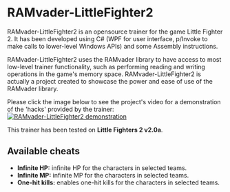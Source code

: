 # RAMvader-LittleFighter2
RAMvader-LittleFighter2 is an opensource trainer for the game Little Fighter 2. It has been developed using C# (WPF for user interface, p/Invoke to make calls to lower-level Windows APIs) and some Assembly instructions.

RAMvader-LittleFighter2 uses the RAMvader library to have access to most low-level trainer functionality, such as performing reading and writing operations in the game's memory space. RAMvader-LittleFighter2 is actually a project created to showcase the power and ease of use of the RAMvader library.

Please click the image below to see the project's video for a demonstration of the 'hacks' provided by the trainer:<br />
[![RAMvader-LittleFighter2 demonstration](https://vinicius-ras.github.io/ramvader-littlefighter2/VideoScreenshot.jpg)](https://youtu.be/T2L7BXZJgf4 "RAMvader-LittleFighter2 demonstration")

This trainer has been tested on **Little Fighters 2 v2.0a**.

## Available cheats ##
* **Infinite HP:** infinite HP for the characters in selected teams.
* **Infinite MP:** infinite MP for the characters in selected teams.
* **One-hit kills:** enables one-hit kills for the characters in selected teams.
